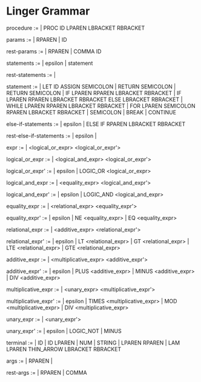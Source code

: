 # Linger Grammar

procedure :=
  | PROC ID LPAREN <params> LBRACKET <statements> RBRACKET

params :=
  | RPAREN
  | ID <rest-params>

rest-params :=
  | RPAREN
  | COMMA ID <rest-params>

statements :=
  | epsilon
  | statement <rest-statements>

rest-statements :=
  | <statement> <rest-statements>

statement :=
  | LET ID ASSIGN <expr> SEMICOLON
  | RETURN <expr> SEMICOLON
  | RETURN SEMICOLON
  | IF LPAREN <expr> RPAREN LBRACKET <statements> RBRACKET <else-if-statements>
  | IF LPAREN <expr> RPAREN LBRACKET <statements> RBRACKET <else-if-statements> ELSE LBRACKET <statements> RBRACKET
  | WHILE LPAREN <expr> RPAREN LBRACKET <statements> RBRACKET
  | FOR LPAREN <statement> <expr> SEMICOLON <statement> RPAREN LBRACKET <statements> RBRACKET
  | <expr> SEMICOLON
  | BREAK
  | CONTINUE

else-if-statements :=
  | epsilon
  | ELSE IF <expr> RPAREN LBRACKET <statements> RBRACKET <rest-else-if-statements>

rest-else-if-statements :=
  | epsilon
  | <else-if-statement> <rest-else-if-statements>

expr :=
  | <logical_or_expr> <logical_or_expr'>

logical_or_expr :=
  | <logical_and_expr> <logical_or_expr'>

logical_or_expr' :=
  | epsilon
  | LOGIC_OR <logical_or_expr>

logical_and_expr :=
  | <equality_expr> <logical_and_expr'>

logical_and_expr' :=
  | epsilon
  | LOGIC_AND <logical_and_expr>

equality_expr :=
  | <relational_expr> <equality_expr'>

equality_expr' :=
  | epsilon
  | NE <equality_expr>
  | EQ <equality_expr>

relational_expr :=
  | <additive_expr> <relational_expr'>

relational_expr' :=
  | epsilon
  | LT <relational_expr>
  | GT <relational_expr>
  | LTE <relational_expr>
  | GTE <relational_expr>

additive_expr :=
  | <multiplicative_expr> <additive_expr'>

additive_expr' :=
  | epsilon
  | PLUS <additive_expr>
  | MINUS <additive_expr>
  | DIV <additive_expr>

multiplicative_expr :=
  | <unary_expr> <multiplicative_expr'>

multiplicative_expr' :=
  | epsilon
  | TIMES <multiplicative_expr>
  | MOD <multiplicative_expr>
  | DIV <multiplicative_expr>

unary_expr :=
  | <unary_expr'> <terminal>

unary_expr' :=
  | epsilon
  | LOGIC_NOT
  | MINUS

terminal :=
  | ID
  | ID LPAREN <args>
  | NUM
  | STRING
  | LPAREN <expr> RPAREN
  | LAM LPAREN <args> THIN_ARROW LBRACKET <statements> RBRACKET

args :=
  | RPAREN
  | <expr> <rest-args>

rest-args :=
  | RPAREN
  | COMMA <expr> <rest-args>
